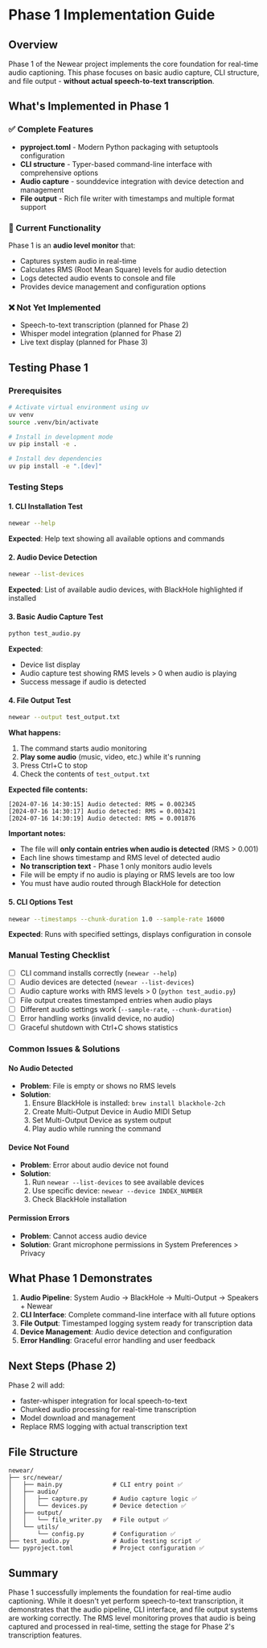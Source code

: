 # Phase 1 Implementation Guide

## Overview

Phase 1 of the Newear project implements the core foundation for real-time audio captioning. This phase focuses on basic audio capture, CLI structure, and file output - **without actual speech-to-text transcription**.

## What's Implemented in Phase 1

### ✅ Complete Features
- **pyproject.toml** - Modern Python packaging with setuptools configuration
- **CLI structure** - Typer-based command-line interface with comprehensive options
- **Audio capture** - sounddevice integration with device detection and management
- **File output** - Rich file writer with timestamps and multiple format support

### 🔄 Current Functionality
Phase 1 is an **audio level monitor** that:
- Captures system audio in real-time
- Calculates RMS (Root Mean Square) levels for audio detection
- Logs detected audio events to console and file
- Provides device management and configuration options

### ❌ Not Yet Implemented
- Speech-to-text transcription (planned for Phase 2)
- Whisper model integration (planned for Phase 2)
- Live text display (planned for Phase 3)

## Testing Phase 1

### Prerequisites
```bash
# Activate virtual environment using uv
uv venv
source .venv/bin/activate

# Install in development mode
uv pip install -e .

# Install dev dependencies
uv pip install -e ".[dev]"
```

### Testing Steps

#### 1. CLI Installation Test
```bash
newear --help
```
**Expected**: Help text showing all available options and commands

#### 2. Audio Device Detection
```bash
newear --list-devices
```
**Expected**: List of available audio devices, with BlackHole highlighted if installed

#### 3. Basic Audio Capture Test
```bash
python test_audio.py
```
**Expected**: 
- Device list display
- Audio capture test showing RMS levels > 0 when audio is playing
- Success message if audio is detected

#### 4. File Output Test
```bash
newear --output test_output.txt
```

**What happens:**
1. The command starts audio monitoring
2. **Play some audio** (music, video, etc.) while it's running
3. Press Ctrl+C to stop
4. Check the contents of `test_output.txt`

**Expected file contents:**
```
[2024-07-16 14:30:15] Audio detected: RMS = 0.002345
[2024-07-16 14:30:17] Audio detected: RMS = 0.003421
[2024-07-16 14:30:19] Audio detected: RMS = 0.001876
```

**Important notes:**
- The file will **only contain entries when audio is detected** (RMS > 0.001)
- Each line shows timestamp and RMS level of detected audio
- **No transcription text** - Phase 1 only monitors audio levels
- File will be empty if no audio is playing or RMS levels are too low
- You must have audio routed through BlackHole for detection

#### 5. CLI Options Test
```bash
newear --timestamps --chunk-duration 1.0 --sample-rate 16000
```
**Expected**: Runs with specified settings, displays configuration in console

### Manual Testing Checklist

- [ ] CLI command installs correctly (`newear --help`)
- [ ] Audio devices are detected (`newear --list-devices`)
- [ ] Audio capture works with RMS levels > 0 (`python test_audio.py`)
- [ ] File output creates timestamped entries when audio plays
- [ ] Different audio settings work (`--sample-rate`, `--chunk-duration`)
- [ ] Error handling works (invalid device, no audio)
- [ ] Graceful shutdown with Ctrl+C shows statistics

### Common Issues & Solutions

#### No Audio Detected
- **Problem**: File is empty or shows no RMS levels
- **Solution**: 
  1. Ensure BlackHole is installed: `brew install blackhole-2ch`
  2. Create Multi-Output Device in Audio MIDI Setup
  3. Set Multi-Output Device as system output
  4. Play audio while running the command

#### Device Not Found
- **Problem**: Error about audio device not found
- **Solution**:
  1. Run `newear --list-devices` to see available devices
  2. Use specific device: `newear --device INDEX_NUMBER`
  3. Check BlackHole installation

#### Permission Errors
- **Problem**: Cannot access audio device
- **Solution**: Grant microphone permissions in System Preferences > Privacy

## What Phase 1 Demonstrates

1. **Audio Pipeline**: System Audio → BlackHole → Multi-Output → Speakers + Newear
2. **CLI Interface**: Complete command-line interface with all future options
3. **File Output**: Timestamped logging system ready for transcription data
4. **Device Management**: Audio device detection and configuration
5. **Error Handling**: Graceful error handling and user feedback

## Next Steps (Phase 2)

Phase 2 will add:
- faster-whisper integration for local speech-to-text
- Chunked audio processing for real-time transcription
- Model download and management
- Replace RMS logging with actual transcription text

## File Structure

```
newear/
├── src/newear/
│   ├── main.py              # CLI entry point ✅
│   ├── audio/
│   │   ├── capture.py       # Audio capture logic ✅
│   │   └── devices.py       # Device detection ✅
│   ├── output/
│   │   └── file_writer.py   # File output ✅
│   └── utils/
│       └── config.py        # Configuration ✅
├── test_audio.py            # Audio testing script ✅
└── pyproject.toml           # Project configuration ✅
```

## Summary

Phase 1 successfully implements the foundation for real-time audio captioning. While it doesn't yet perform speech-to-text transcription, it demonstrates that the audio pipeline, CLI interface, and file output systems are working correctly. The RMS level monitoring proves that audio is being captured and processed in real-time, setting the stage for Phase 2's transcription features.